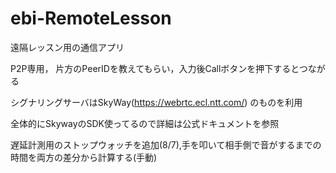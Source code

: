 # ebi-RemoteLesson
遠隔レッスン用の通信アプリ

P2P専用，
片方のPeerIDを教えてもらい，入力後Callボタンを押下するとつながる

シグナリングサーバはSkyWay(https://webrtc.ecl.ntt.com/)
のものを利用

全体的にSkywayのSDK使ってるので詳細は公式ドキュメントを参照

遅延計測用のストップウォッチを追加(8/7),手を叩いて相手側で音がするまでの時間を両方の差分から計算する(手動)
